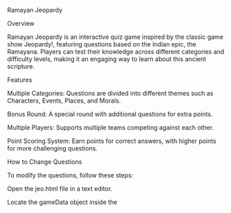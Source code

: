 Ramayan Jeopardy

Overview

Ramayan Jeopardy is an interactive quiz game inspired by the classic game show Jeopardy!, featuring questions based on the Indian epic, the Ramayana. Players can test their knowledge across different categories and difficulty levels, making it an engaging way to learn about this ancient scripture.

Features

Multiple Categories: Questions are divided into different themes such as Characters, Events, Places, and Morals.

Bonus Round: A special round with additional questions for extra points.

Multiple Players: Supports multiple teams competing against each other.

Point Scoring System: Earn points for correct answers, with higher points for more challenging questions.

How to Change Questions

To modify the questions, follow these steps:

Open the jeo.html file in a text editor.

Locate the gameData object inside the <script> section.

Find the questions dictionary within gameData. The structure follows:

'Category Name': {
    PointValue: { q: 'Question text', a: 'Answer text' },
}

Example:

'Epic Origins': {
    200: { q: 'This sage is credited with writing the original Ramayan', a: 'Valmiki' },
}

Edit the existing questions or add new ones following the same format.

Save the file and restart the game to apply changes.

How to Play

Choose a category and difficulty level.

Answer the question presented on the screen.

Earn points based on the correctness of your answer.

Continue playing until all questions are answered.

The player with the highest score wins!

Contribution

Contributions are welcome! To contribute:

Fork the repository

Create a new branch (feature/your-feature)

Commit your changes

Open a pull request
